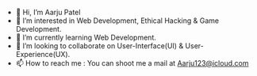 - 👋 Hi, I’m Aarju Patel
- 👀 I’m interested in Web Development, Ethical Hacking & Game Development.
- 🌱 I’m currently learning Web Development.
- 💞️ I’m looking to collaborate on User-Interface(UI) & User-Experience(UX).
- 📫 How to reach me : You can shoot me a mail at Aarju123@icloud.com

<!---
Aarju2308/Aarju2308 is a ✨ special ✨ repository because its `README.md` (this file) appears on your GitHub profile.
You can click the Preview link to take a look at your changes.
--->
